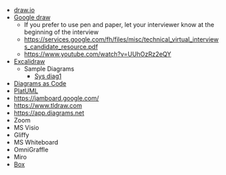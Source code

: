 - [draw.io](https://draw.io)
- [Google draw](https://docs.google.com/drawings/)
  - If you prefer to use pen and paper, let your interviewer know at the beginning of the interview
  - https://services.google.com/fh/files/misc/technical_virtual_interviews_candidate_resource.pdf
  - https://www.youtube.com/watch?v=UUhOzRz2eQY
- [Excalidraw](https://excalidraw.io/])
  - Sample Diagrams
    - [Sys diag1](https://excalidraw.com/#json=1ud7I5dCH65DQihyBey4j,kovkJn50IBj-Yp00fE8puw)
- [Diagrams as Code](https://diagrams.mingrammer.com/)
- [PlatUML](https://www.plantuml.com/)
- https://jamboard.google.com/
- https://www.tldraw.com
- https://app.diagrams.net
- Zoom
- MS Visio
- Gliffy
- MS Whiteboard
- OmniGraffle
- Miro
- [Box](https://app.box.com/canvas/)
